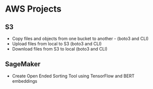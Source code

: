 # AWS Projects
## S3
* Copy files and objects from one bucket to another - (boto3 and CLI)
* Upload files from local to S3 (boto3 and CLI)
* Download files from S3 to local (boto3 and CLI)
## SageMaker
* Create Open Ended Sorting Tool using TensorFlow and BERT embeddings
